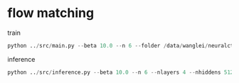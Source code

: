 # flow matching

train
```python 
python ../src/main.py --beta 10.0 --n 6 --folder /data/wanglei/neuralct/firsttry/ --nlayers 4 --nhiddens 512 --backflow
```

inference 
```python 
python ../src/inference.py --beta 10.0 --n 6 --nlayers 4 --nhiddens 512 --backflow  --restore_path /data/wanglei/neuralct/firsttry/n_6_dim_2_beta_10_backflow_nl_4_nh_512/
```
